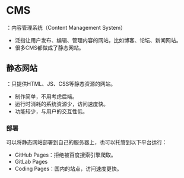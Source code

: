 # CMS

：内容管理系统（Content Management System）
- 泛指让用户发布、编辑、管理内容的网站，比如博客、论坛、新闻网站。
- 很多CMS都做成了静态网站。

## 静态网站

：只提供HTML、JS、CSS等静态资源的网站。
- 制作简单，不用考虑后端。
- 运行时消耗的系统资源少，访问速度快。
- 功能较少，与用户的交互性低。

### 部署

可以将静态网站部署到自己的服务器上，也可以托管到以下平台运行：
- GitHub Pages：拒绝被百度搜索引擎爬取。
- GitLab Pages
- Coding Pages：国内的站点，访问速度更快。
